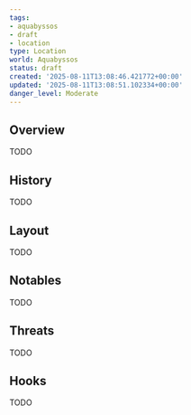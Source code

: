 ```yaml
---
tags:
- aquabyssos
- draft
- location
type: Location
world: Aquabyssos
status: draft
created: '2025-08-11T13:08:46.421772+00:00'
updated: '2025-08-11T13:08:51.102334+00:00'
danger_level: Moderate
---
```



## Overview

TODO
## History

TODO
## Layout

TODO
## Notables

TODO
## Threats

TODO
## Hooks

TODO

